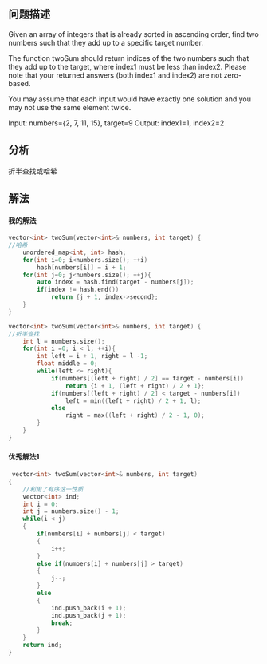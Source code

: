 ## 问题描述
Given an array of integers that is already sorted in ascending order, find two numbers such that they add up to a specific target number.

The function twoSum should return indices of the two numbers such that they add up to the target, where index1 must be less than index2. Please note that your returned answers (both index1 and index2) are not zero-based.

You may assume that each input would have exactly one solution and you may not use the same element twice.

Input: numbers={2, 7, 11, 15}, target=9
Output: index1=1, index2=2

## 分析
折半查找或哈希

## 解法

#### 我的解法
```cpp
vector<int> twoSum(vector<int>& numbers, int target) {
//哈希
    unordered_map<int, int> hash;
    for(int i=0; i<numbers.size(); ++i)
        hash[numbers[i]] = i + 1;
    for(int j=0; j<numbers.size(); ++j){
        auto index = hash.find(target - numbers[j]);
        if(index != hash.end())
            return {j + 1, index->second};
    }
}

vector<int> twoSum(vector<int>& numbers, int target) {
//折半查找
    int l = numbers.size();
    for(int i =0; i < l; ++i){
        int left = i + 1, right = l -1;
        float middle = 0;
        while(left <= right){
            if(numbers[(left + right) / 2] == target - numbers[i])
                return {i + 1, (left + right) / 2 + 1};
            if(numbers[(left + right) / 2] < target - numbers[i])
                left = min((left + right) / 2 + 1, l);
            else
                right = max((left + right) / 2 - 1, 0);
        }
    }
}
```
#### 优秀解法1
```cpp
 vector<int> twoSum(vector<int>& numbers, int target)
{
    //利用了有序这一性质
    vector<int> ind;
    int i = 0;
    int j = numbers.size() - 1;
    while(i < j)
    {
        if(numbers[i] + numbers[j] < target)
        {
            i++;
        }
        else if(numbers[i] + numbers[j] > target)
        {
            j--;
        }
        else
        {
            ind.push_back(i + 1);
            ind.push_back(j + 1);
            break;
        }
    }
    return ind;
}
```

